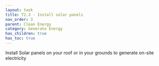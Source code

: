 ```yaml
---
layout: task
title: T2.3 - Install solar panels
nav_order: 3
parent: Clean Energy 
category: Generate Energy
has_children: true
has_toc: true
---
```


Install Solar panels on your roof or in your grounds to generate on-site electricity 

